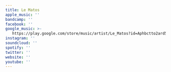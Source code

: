 ```yaml
---
title: Le Matos
apple_music: ''
bandcamp: ''
facebook: ''
google_music: >-
   https://play.google.com/store/music/artist/Le_Matos?id=Aphbctto2ard5bi3poukkqupw6i
instagram: ''
soundcloud: ''
spotify: ''
twitter: ''
website: ''
youtube: ''
---
```

